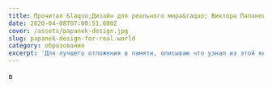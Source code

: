 ```yaml
---
title: Прочитал &laquo;Дизайн для реального мира&raquo; Виктора Папанека
date: 2020-04-08T07:00:51.600Z
cover: /assets/papanek-design.jpg
slug: papanek-design-for-real-world
category: образование
excerpt: 'Для лучшего отложения в памяти, описываю что узнал из этой книги'
---
```

в
